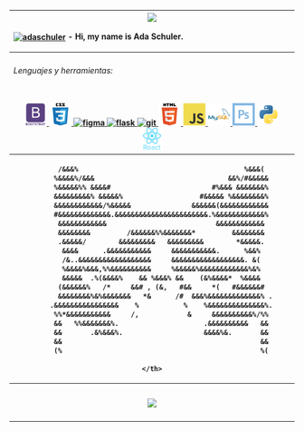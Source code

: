 <table align='center'>
 <tr>
  <th align='center'>
   
<!--
Mensaje typing
https://github.com/DenverCoder1/readme-typing-svg
![Typing SVG](https://readme-typing-svg.herokuapp.com?color=FF00FF&multiline=true&height=120&lines=W+E+L+C+O+M+E+<3)
-->
<img src="https://readme-typing-svg.herokuapp.com?color=FF00FF&multiline=true&height=120&lines=W+E+L+C+O+M+E+<3"/>


<p align="left">
<a href="https://linkedin.com/in/adaschuler" target="blank"><img align="center" src="https://raw.githubusercontent.com/rahuldkjain/github-profile-readme-generator/master/src/images/icons/Social/linked-in-alt.svg" alt="adaschuler" height="30" width="40" /></a> - Hi, my name is Ada Schuler. 
</p>
   </th>
    </tr>
 <tr>
  <th align='center'>
<h6 align="left">Lenguajes y herramientas:</h6></br>
<a href="https://getbootstrap.com" target="_blank"> <img src="https://raw.githubusercontent.com/devicons/devicon/master/icons/bootstrap/bootstrap-plain-wordmark.svg" alt="bootstrap" width="40" height="40"/> </a> <a href="https://www.w3schools.com/css/" target="_blank"> <img src="https://raw.githubusercontent.com/devicons/devicon/master/icons/css3/css3-original-wordmark.svg" alt="css3" width="40" height="40"/> </a> <a href="https://www.figma.com/" target="_blank"> <img src="https://www.vectorlogo.zone/logos/figma/figma-icon.svg" alt="figma" width="40" height="40"/> </a> <a href="https://flask.palletsprojects.com/" target="_blank"> <img src="https://www.vectorlogo.zone/logos/pocoo_flask/pocoo_flask-icon.svg" alt="flask" width="40" height="40"/> </a> <a href="https://git-scm.com/" target="_blank"> <img src="https://www.vectorlogo.zone/logos/git-scm/git-scm-icon.svg" alt="git" width="40" height="40"/> </a> <a href="https://www.w3.org/html/" target="_blank"> <img src="https://raw.githubusercontent.com/devicons/devicon/master/icons/html5/html5-original-wordmark.svg" alt="html5" width="40" height="40"/> </a> <a href="https://developer.mozilla.org/en-US/docs/Web/JavaScript" target="_blank"> <img src="https://raw.githubusercontent.com/devicons/devicon/master/icons/javascript/javascript-original.svg" alt="javascript" width="40" height="40"/> </a> <a href="https://www.mysql.com/" target="_blank"> <img src="https://raw.githubusercontent.com/devicons/devicon/master/icons/mysql/mysql-original-wordmark.svg" alt="mysql" width="40" height="40"/> </a> <a href="https://www.photoshop.com/en" target="_blank"> <img src="https://raw.githubusercontent.com/devicons/devicon/master/icons/photoshop/photoshop-line.svg" alt="photoshop" width="40" height="40"/> </a> <a href="https://www.python.org" target="_blank"> <img src="https://raw.githubusercontent.com/devicons/devicon/master/icons/python/python-original.svg" alt="python" width="40" height="40"/> </a> <a href="https://reactjs.org/" target="_blank"> <img src="https://raw.githubusercontent.com/devicons/devicon/master/icons/react/react-original-wordmark.svg" alt="react" width="40" height="40"/> </a> 
  </th>
 </tr>
  <tr>
  <th align='center'>
                                                                          
                                                                                                                              
               /&&&%                                         %&&&(              
              %&&&&%/&&&                                 &&%/#&&&&&             
              %&&&&&%% &&&&#                         #%&&& &&&&&&&%             
              &&&&&&&&&% &&&&&%                   #&&&&& %&&&&&&&&%             
              &&&&&&&&&&&&/%&&&&&               &&&&&&(&&&&&&&&&&&&             
              #&&&&&&&&&&&&&.&&&&&&&&&&&&&&&&&&&&&&&.%&&&&&&&&&&&&%             
               &&&&&&&&&&&&                           &&&&&&&&&&&&              
               &&&&&&&&         /&&&&&&%%&&&&&&&*         &&&&&&&&              
               .&&&&&/        &&&&&&&&&   &&&&&&&&&        *&&&&&.              
                &&&&      .&&&&&&&&&&&     &&&&&&&&&&&.      %&&%               
                /&..&&&&&&&&&&&&&&&&&&     &&&&&&&&&&&&&&&&&&. &(               
                %&&&&%&&&,%%&&&&&&&&&&     %&&&&&%&&&&&&&&&&&&%&%               
                &&&&&  .%(&&&&%    && %&&&% &&    (&%&&&&*  %&&&&            
               (&&&&&&%   /*     &&# , (&,   #&&     *(   #&&&&&&#            
               &&&&&&&&%&%&&&&&&&   *&      /#  &&&%&&&&&&&&&&&&&% .         
             .&&&&&&&&&&&&&&&&    %           %    %&&&&&&&&&&&&&&%.            
              %%*&&&&&&&&&&&     /,            &     &&&&&&&&&&%/%%             
              &&   %%&&&&&&&%.                     .&&&&&&&&&&   &&           
              &&       .&%&&&%.                    &&&&%&.       &&             
              &&                                                 &&             
              (%                                                 %(             
                                                                       
    </th>
  </tr>
<tr>
  <th align='center'>

   <h3 align='center'>
<img src="https://github-readme-stats.vercel.app/api?username=adaschuler&show_icons=true&theme=tokyonight/>
   </h3>
   <h3 align='center'>
<img src="https://github-readme-stats.vercel.app/api/top-langs/?username=adaschuler&layout=compact/>
   </h3>
  </th>
 </tr>
</table>  

<!--
**adaschuler/adaschuler** is a ✨ _special_ ✨ repository because its `README.md` (this file) appears on your GitHub profile.

![Ada's GitHub stats](https://github-readme-stats.vercel.app/api?username=adaschuler&show_icons=true&theme=tokyonight)
![Top Langs](https://github-readme-stats.vercel.app/api/top-langs/?username=adaschuler&layout=compact)

Here are some ideas to get you started:

- 🔭 I’m currently working on ...
- 🌱 I’m currently learning ...
- 👯 I’m looking to collaborate on ...
- 🤔 I’m looking for help with ...
- 💬 Ask me about ...
- 📫 How to reach me: ...
- 😄 Pronouns: ...
- ⚡ Fun fact: ...
-->

